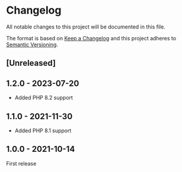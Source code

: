 # Changelog
All notable changes to this project will be documented in this file.

The format is based on [Keep a Changelog](http://keepachangelog.com/en/1.0.0/)
and this project adheres to [Semantic Versioning](http://semver.org/spec/v2.0.0.html).


## [Unreleased]

## 1.2.0 - 2023-07-20
- Added PHP 8.2 support

## 1.1.0 - 2021-11-30
- Added PHP 8.1 support

## 1.0.0 - 2021-10-14
First release
